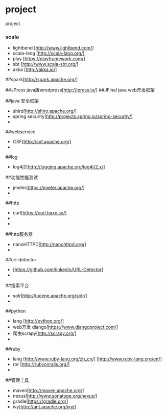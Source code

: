# project
project



### scala ###
*  lightbend [http://www.lightbend.com/]
*  scala-lang [http://scala-lang.org/]
*  play [https://playframework.com/]
*  sbt [http://www.scala-sbt.org/]
*  akka [http://akka.io/]


##spark[http://spark.apache.org/] 

##JPress java版wrodpress[http://jpress.io/]
##JFinal java web开发框架

##java 安全框架
*  shiro[http://shiro.apache.org/]
*  spring security[http://projects.spring.io/spring-security/]
* 

##webservice
* CXF[http://cxf.apache.org/]
* 

##log
* log4j2[http://logging.apache.org/log4j/2.x/]

##功能性能测试
* jmeter[https://jmeter.apache.org/]
* 

##http
* curl[https://curl.haxx.se/]
* 
* 

##http服务器
* nanoHTTPD[http://nanohttpd.org/]
* 
##url-detector
* [https://github.com/linkedin/URL-Detector]
* 

##搜索平台
* solr[http://lucene.apache.org/solr/]
* 

##python
* lang [http://python.org/]
* web开发  django[https://www.djangoproject.com/]
* 爬虫scrapy[http://scrapy.org/]
* 

##ruby
* lang [http://www.ruby-lang.org/zh_cn/]
      [http://www.ruby-lang.org/en/]
* ror [http://rubyonrails.org/]
* 

##管理工具

* maven[http://maven.apache.org/]
* nexus[http://www.sonatype.org/nexus/]
* gradle[https://gradle.org/]
* ivy[http://ant.apache.org/ivy/]
